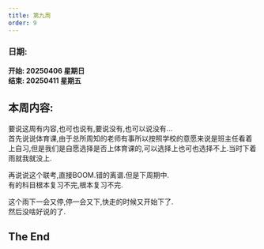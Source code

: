 ```yaml
---
title: 第九周
order: 9
---
```


### 日期:  
**开始: 20250406 星期日**  
**结束: 20250411 星期五**  

## 本周内容:  

要说这周有内容,也可也说有,要说没有,也可以说没有...  
首先说说体育课,由于总所周知的老师有事所以按照学校的意愿来说是班主任看着上自习,但是我们是自愿选择是否上体育课的,可以选择上也可也选择不上.当时下着雨就我就没上.  

再说说这个联考,直接BOOM.错的离谱.但是下周期中.  
有的科目根本复习不完,根本复习不完.  

这个雨下一会又停,停一会又下,快走的时候又开始下了.  
然后没啥好说的了.  

## The End